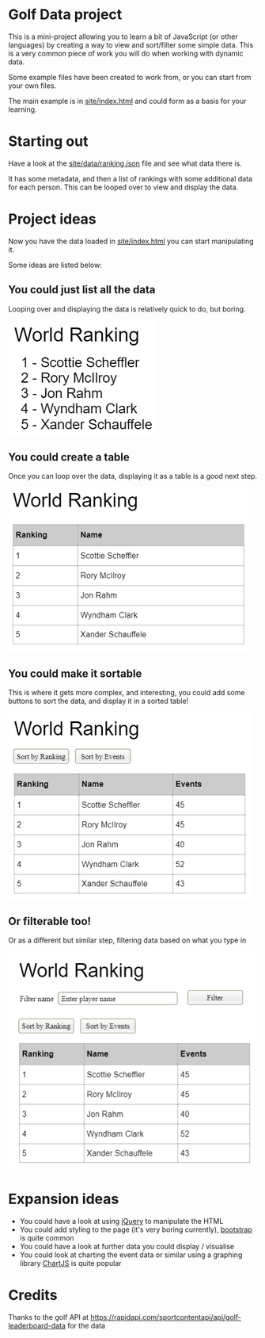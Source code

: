 Golf Data project
=================

This is a mini-project allowing you to learn a bit of JavaScript (or other languages) by creating a way to view and
sort/filter some simple data. This is a very common piece of work you will do when working with dynamic data.

Some example files have been created to work from, or you can start from your own files.

The main example is in [site/index.html](site/index.html) and could form as a basis for your learning.

# Starting out

Have a look at the [site/data/ranking.json](site/data/ranking.json) file and see what data there is.

It has some metadata, and then a list of rankings with some additional data for each person. This can be looped
over to view and display the data.

# Project ideas

Now you have the data loaded in [site/index.html](site/index.html) you can start manipulating it.

Some ideas are listed below:

## You could just list all the data

Looping over and displaying the data is relatively quick to do, but boring.

![image](site/sketches/basic_list.png)

## You could create a table

Once you can loop over the data, displaying it as a table is a good next step.

![image](site/sketches/basic_table.png)

## You could make it sortable

This is where it gets more complex, and interesting, you could add some buttons to sort the data, and display it
in a sorted table!

![image](site/sketches/sortable_table.png)

## Or filterable too!

Or as a different but similar step, filtering data based on what you type in

![image](site/sketches/filterable_table.png)

# Expansion ideas

* You could have a look at using [jQuery](https://jquery.com/) to manipulate the HTML
* You could add styling to the page (it's very boring currently), [bootstrap](https://getbootstrap.com/) is quite common
* You could have a look at further data you could display / visualise
* You could look at charting the event data or similar using a graphing library
  [ChartJS](https://www.chartjs.org/docs/latest/getting-started/) is quite popular

# Credits

Thanks to the golf API at https://rapidapi.com/sportcontentapi/api/golf-leaderboard-data for the data




